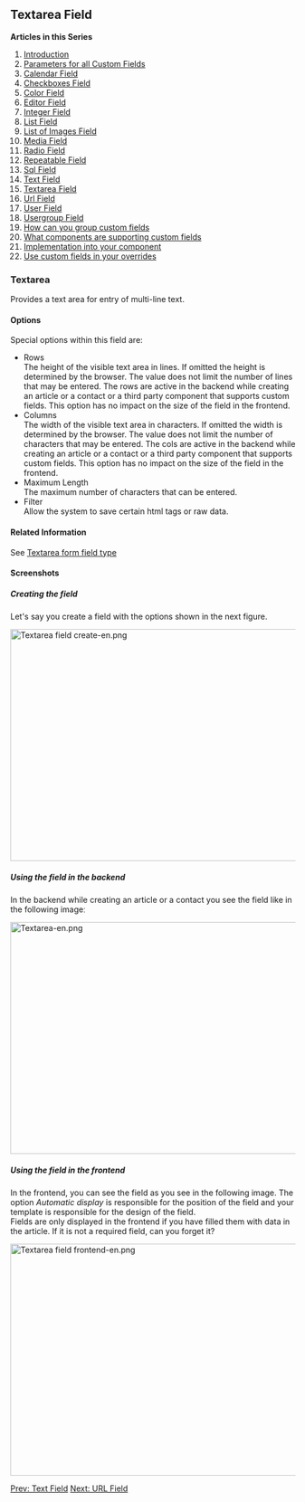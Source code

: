 <!-- Filename: J3.x:Adding_custom_fields/Textarea_Field / Display title: Adding custom fields/Textarea Field -->

## Textarea Field

**Articles in this Series**

1.  [Introduction](https://docs.joomla.org/J3.x:Adding_custom_fields "Special:MyLanguage/J3.x:Adding custom fields")
2.  [Parameters for all Custom
    Fields](https://docs.joomla.org/J3.x:Adding_custom_fields/Parameters_for_all_Custom_Fields "Special:MyLanguage/J3.x:Adding custom fields/Parameters for all Custom Fields")
3.  [Calendar
    Field](https://docs.joomla.org/J3.x:Adding_custom_fields/Calendar_Field "Special:MyLanguage/J3.x:Adding custom fields/Calendar Field")
4.  [Checkboxes
    Field](https://docs.joomla.org/J3.x:Adding_custom_fields/Checkboxes_Field "Special:MyLanguage/J3.x:Adding custom fields/Checkboxes Field")
5.  [Color
    Field](https://docs.joomla.org/J3.x:Adding_custom_fields/Color_Field "Special:MyLanguage/J3.x:Adding custom fields/Color Field")
6.  [Editor
    Field](https://docs.joomla.org/J3.x:Adding_custom_fields/Editor_Field "Special:MyLanguage/J3.x:Adding custom fields/Editor Field")
7.  [Integer
    Field](https://docs.joomla.org/J3.x:Adding_custom_fields/Integer_Field "Special:MyLanguage/J3.x:Adding custom fields/Integer Field")
8.  [List
    Field](https://docs.joomla.org/J3.x:Adding_custom_fields/List_Field "Special:MyLanguage/J3.x:Adding custom fields/List Field")
9.  [List of Images
    Field](https://docs.joomla.org/J3.x:Adding_custom_fields/ListOfImages_Field "Special:MyLanguage/J3.x:Adding custom fields/ListOfImages Field")
10. [Media
    Field](https://docs.joomla.org/J3.x:Adding_custom_fields/Media_Field "Special:MyLanguage/J3.x:Adding custom fields/Media Field")
11. [Radio
    Field](https://docs.joomla.org/J3.x:Adding_custom_fields/Radio_Field "Special:MyLanguage/J3.x:Adding custom fields/Radio Field")
12. [Repeatable
    Field](https://docs.joomla.org/J3.x:Adding_custom_fields/Repeatable_Field "Special:MyLanguage/J3.x:Adding custom fields/Repeatable Field")
13. [Sql
    Field](https://docs.joomla.org/J3.x:Adding_custom_fieldshttps://docs.joomla.org/J3.x:Adding%20custom%20fields/Sql%20Field)
14. [Text
    Field](https://docs.joomla.org/J3.x:Adding_custom_fields/Text_Field "Special:MyLanguage/J3.x:Adding custom fields/Text Field")
15. [Textarea
    Field](https://docs.joomla.org/J3.x:Adding_custom_fields/Textarea_Field "Special:MyLanguage/J3.x:Adding custom fields/Textarea Field")
16. [Url
    Field](https://docs.joomla.org/J3.x:Adding_custom_fields/Url_Field "Special:MyLanguage/J3.x:Adding custom fields/Url Field")
17. [User
    Field](https://docs.joomla.org/J3.x:Adding_custom_fields/User_Field "Special:MyLanguage/J3.x:Adding custom fields/User Field")
18. [Usergroup
    Field](https://docs.joomla.org/J3.x:Adding_custom_fields/Usergroup_Field "Special:MyLanguage/J3.x:Adding custom fields/Usergroup Field")
19. [How can you group custom
    fields](https://docs.joomla.org/J3.x:Adding_custom_fields/How%CC%9E_can_you_group_custom_fields "Special:MyLanguage/J3.x:Adding custom fields/How̞ can you group custom fields")
20. [What components are supporting custom
    fields](https://docs.joomla.org/J3.x:Adding_custom_fields/What_components_are_supporting_custom_fields "Special:MyLanguage/J3.x:Adding custom fields/What components are supporting custom fields")
21. [Implementation into your
    component](https://docs.joomla.org/J3.x:Adding_custom_fields/Implement_into_your_component "Special:MyLanguage/J3.x:Adding custom fields/Implement into your component")
22. [Use custom fields in your
    overrides](https://docs.joomla.org/J3.x:Adding_custom_fields/Overrides "Special:MyLanguage/J3.x:Adding custom fields/Overrides")

### Textarea

Provides a text area for entry of multi-line text.

#### Options

Special options within this field are:

- Rows  
  The height of the visible text area in lines. If omitted the height is
  determined by the browser. The value does not limit the number of
  lines that may be entered. The rows are active in the backend while
  creating an article or a contact or a third party component that
  supports custom fields. This option has no impact on the size of the
  field in the frontend.
- Columns  
  The width of the visible text area in characters. If omitted the width
  is determined by the browser. The value does not limit the number of
  characters that may be entered. The cols are active in the backend
  while creating an article or a contact or a third party component that
  supports custom fields. This option has no impact on the size of the
  field in the frontend.
- Maximum Length  
  The maximum number of characters that can be entered.
- Filter  
  Allow the system to save certain html tags or raw data.

#### Related Information

See [Textarea form field
type](https://docs.joomla.org/Textarea_form_field_type "Special:MyLanguage/Textarea form field type")

#### Screenshots

##### Creating the field

Let's say you create a field with the options shown in the next figure.

<img
src="https://docs.joomla.org/images/thumb/f/f2/Textarea_field_create-en.png/800px-Textarea_field_create-en.png"
decoding="async"
srcset="https://docs.joomla.org/images/thumb/f/f2/Textarea_field_create-en.png/1200px-Textarea_field_create-en.png 1.5x, https://docs.joomla.org/images/f/f2/Textarea_field_create-en.png 2x"
data-file-width="1291" data-file-height="661" width="800" height="410"
alt="Textarea field create-en.png" />

##### Using the field in the backend

In the backend while creating an article or a contact you see the field
like in the following imageː

<img
src="https://docs.joomla.org/images/thumb/d/dc/Textarea-en.png/800px-Textarea-en.png"
decoding="async"
srcset="https://docs.joomla.org/images/thumb/d/dc/Textarea-en.png/1200px-Textarea-en.png 1.5x, https://docs.joomla.org/images/d/dc/Textarea-en.png 2x"
data-file-width="1291" data-file-height="661" width="800" height="410"
alt="Textarea-en.png" />

##### Using the field in the frontend

In the frontend, you can see the field as you see in the following
image. The option *Automatic display* is responsible for the position of
the field and your template is responsible for the design of the
field.  
Fields are only displayed in the frontend if you have filled them with
data in the article. If it is not a required field, can you forget it?

<img
src="https://docs.joomla.org/images/thumb/4/4e/Textarea_field_frontend-en.png/800px-Textarea_field_frontend-en.png"
decoding="async"
srcset="https://docs.joomla.org/images/thumb/4/4e/Textarea_field_frontend-en.png/1200px-Textarea_field_frontend-en.png 1.5x, https://docs.joomla.org/images/4/4e/Textarea_field_frontend-en.png 2x"
data-file-width="1291" data-file-height="661" width="800" height="410"
alt="Textarea field frontend-en.png" />

<a href="https://docs.joomla.org/J3.x:Adding_custom_fields/Text_Field"
id="content-button" class="button expand success">Prev: Text Field</a>
<a href="https://docs.joomla.org/J3.x:Adding_custom_fields/Url_Field"
id="content-button" class="button expand">Next: URL Field</a>
